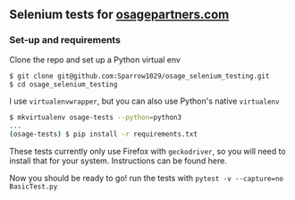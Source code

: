## Selenium tests for [osagepartners.com](https://www.osagepartners.com)

### Set-up and requirements
Clone the repo and set up a Python virtual env

```bash
$ git clone git@github.com:Sparrow1029/osage_selenium_testing.git
$ cd osage_selenium_testing
```
I use `virtualenvwrapper`, but you can also use Python's native `virtualenv`
```bash
$ mkvirtualenv osage-tests --python=python3
...
(osage-tests) $ pip install -r requirements.txt
```
These tests currently only use Firefox with `geckodriver`, so you will need to install that for your system. Instructions can be found here.

Now you should be ready to go!
run the tests with `pytest -v --capture=no BasicTest.py`
